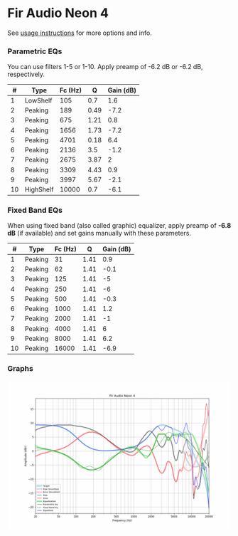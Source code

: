 # Fir Audio Neon 4
See [usage instructions](https://github.com/jaakkopasanen/AutoEq#usage) for more options and info.

### Parametric EQs
You can use filters 1-5 or 1-10. Apply preamp of -6.2 dB or -6.2 dB, respectively.

|   # | Type      |   Fc (Hz) |    Q |   Gain (dB) |
|-----|-----------|-----------|------|-------------|
|   1 | LowShelf  |       105 | 0.7  |         1.6 |
|   2 | Peaking   |       189 | 0.49 |        -7.2 |
|   3 | Peaking   |       675 | 1.21 |         0.8 |
|   4 | Peaking   |      1656 | 1.73 |        -7.2 |
|   5 | Peaking   |      4701 | 0.18 |         6.4 |
|   6 | Peaking   |      2136 | 3.5  |        -1.2 |
|   7 | Peaking   |      2675 | 3.87 |         2   |
|   8 | Peaking   |      3309 | 4.43 |         0.9 |
|   9 | Peaking   |      3997 | 5.67 |        -2.1 |
|  10 | HighShelf |     10000 | 0.7  |        -6.1 |

### Fixed Band EQs
When using fixed band (also called graphic) equalizer, apply preamp of **-6.8 dB** (if available) and set gains manually with these parameters.

|   # | Type    |   Fc (Hz) |    Q |   Gain (dB) |
|-----|---------|-----------|------|-------------|
|   1 | Peaking |        31 | 1.41 |         0.9 |
|   2 | Peaking |        62 | 1.41 |        -0.1 |
|   3 | Peaking |       125 | 1.41 |        -5   |
|   4 | Peaking |       250 | 1.41 |        -6   |
|   5 | Peaking |       500 | 1.41 |        -0.3 |
|   6 | Peaking |      1000 | 1.41 |         1.2 |
|   7 | Peaking |      2000 | 1.41 |        -1   |
|   8 | Peaking |      4000 | 1.41 |         6   |
|   9 | Peaking |      8000 | 1.41 |         6.2 |
|  10 | Peaking |     16000 | 1.41 |        -6.9 |

### Graphs
![](./Fir%20Audio%20Neon%204.png)
